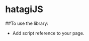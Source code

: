 # hatagiJS

##To use the library:

* Add script reference to your page.

  <script src='hatagi.js'></script>
